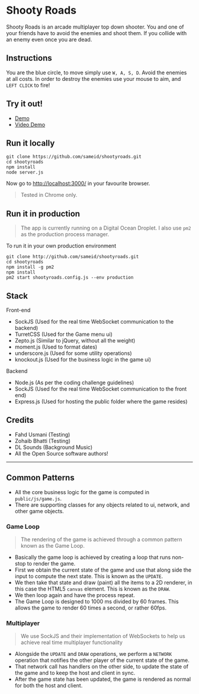 # Shooty Roads

Shooty Roads is an arcade multiplayer top down shooter. You and one of your friends have to avoid the enemies and shoot them. If you collide with an enemy even once you are dead.

## Instructions

You are the blue circle, to move simply use `W, A, S, D`. Avoid the enemies at all costs. In order to destroy the enemies use your mouse to aim, and `LEFT CLICK` to fire!

## Try it out!

- [Demo](http://104.131.183.120/)
- [Video Demo](https://youtu.be/mA6uXrE4ZlQ)

## Run it locally

```
git clone https://github.com/sameid/shootyroads.git
cd shootyroads
npm install
node server.js
```

Now go to [http://localhost:3000/](http://localhost:3000/) in your favourite browser.
> Tested in Chrome only.

## Run it in production

> The app is currently running on a Digital Ocean Droplet. I also use `pm2` as the production process manager.

To run it in your own production environment
```
git clone http://github.com/sameid/shootyroads.git
cd shootyroads
npm install -g pm2
npm install
pm2 start shootyroads.config.js --env production
```

## Stack

Front-end
- SockJS (Used for the real time WebSocket communication to the backend)
- TurretCSS (Used for the Game menu ui)
- Zepto.js (Similar to jQuery, without all the weight)
- moment.js (Used to format dates)
- underscore.js (Used for some utility operations)
- knockout.js (Used for the business logic in the game ui)

Backend
- Node.js (As per the coding challenge guidelines)
- SockJS (Used for the real time WebSocket communication to the front end)
- Express.js (Used for hosting the public folder where the game resides)

## Credits

- Fahd Usmani (Testing)
- Zohaib Bhatti (Testing)
- DL Sounds (Background Music)
- All the Open Source software authors!

---

## Common Patterns

- All the core business logic for the game is computed in `public/js/game.js`.
- There are supporting classes for any objects related to ui, network, and other game objects.

### Game Loop
> The rendering of the game is achieved through a common pattern known as the Game Loop.
- Basically the game loop is achieved by creating a loop that runs non-stop to render the game.
- First we obtain the current state of the game and use that along side the input to compute the next state. This is known as the `UPDATE`.
- We then take that state and draw (paint) all the items to a 2D renderer, in this case the HTML5 `canvas` element. This is known as the `DRAW`.
- We then loop again and have the process repeat.
- The Game Loop is designed to 1000 ms divided by 60 frames. This allows the game to render 60 times a second, or rather 60fps.

### Multiplayer
> We use SockJS and their implementation of WebSockets to help us achieve real time multiplayer functionality
- Alongside the `UPDATE` and `DRAW` operations, we perform a `NETWORK` operation that notifies the other player of the current state of the game.
- That network call has handlers on the other side, to update the state of the game and to keep the host and client in sync.
- After the game state has been updated, the game is rendered as normal for both the host and client.
